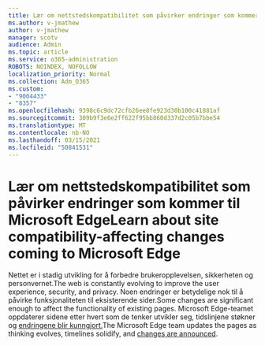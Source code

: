 ```yaml
---
title: Lær om nettstedskompatibilitet som påvirker endringer som kommer til Microsoft Edge
ms.author: v-jmathew
author: v-jmathew
manager: scotv
audience: Admin
ms.topic: article
ms.service: o365-administration
ROBOTS: NOINDEX, NOFOLLOW
localization_priority: Normal
ms.collection: Adm_O365
ms.custom:
- "9004433"
- "8357"
ms.openlocfilehash: 9398c6c9dc72cfb26ee8fe923d30b100c41881af
ms.sourcegitcommit: 309b9f3e6e2ff622f95bb860d337d2c05b7bbe54
ms.translationtype: MT
ms.contentlocale: nb-NO
ms.lasthandoff: 03/15/2021
ms.locfileid: "50841531"
---
```

# <a name="learn-about-site-compatibility-affecting-changes-coming-to-microsoft-edge"></a><span data-ttu-id="04fa8-102">Lær om nettstedskompatibilitet som påvirker endringer som kommer til Microsoft Edge</span><span class="sxs-lookup"><span data-stu-id="04fa8-102">Learn about site compatibility-affecting changes coming to Microsoft Edge</span></span>

<span data-ttu-id="04fa8-103">Nettet er i stadig utvikling for å forbedre brukeropplevelsen, sikkerheten og personvernet.</span><span class="sxs-lookup"><span data-stu-id="04fa8-103">The web is constantly evolving to improve the user experience, security, and privacy.</span></span> <span data-ttu-id="04fa8-104">Noen endringer er betydelige nok til å påvirke funksjonaliteten til eksisterende sider.</span><span class="sxs-lookup"><span data-stu-id="04fa8-104">Some changes are significant enough to affect the functionality of existing pages.</span></span> <span data-ttu-id="04fa8-105">Microsoft Edge-teamet oppdaterer sidene etter hvert som de tenker utvikler seg, tidslinjene støkner og [endringene blir kunngjort.](https://go.microsoft.com/fwlink/?linkid=2135534)</span><span class="sxs-lookup"><span data-stu-id="04fa8-105">The Microsoft Edge team updates the pages as thinking evolves, timelines solidify, and [changes are announced](https://go.microsoft.com/fwlink/?linkid=2135534).</span></span>
